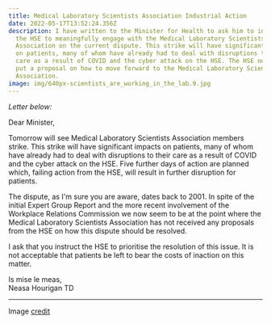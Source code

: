 ```yaml
---
title: Medical Laboratory Scientists Association Industrial Action
date: 2022-05-17T13:52:24.356Z
description: I have written to the Minister for Health to ask him to instruct
  the HSE to meaningfully engage with the Medical Laboratory Scientists
  Association on the current dispute. This strike will have significant impacts
  on patients, many of whom have already had to deal with disruptions to their
  care as a result of COVID and the cyber attack on the HSE. The HSE needs to
  put a proposal on how to move forward to the Medical Laboratory Scientists
  Association.
image: img/640px-scientists_are_working_in_the_lab.9.jpg
---
```

*Letter below:*

Dear Minister,

Tomorrow will see Medical Laboratory Scientists Association members strike. This strike will have significant impacts on patients, many of whom have already had to deal with disruptions to their care as a result of COVID and the cyber attack on the HSE. Five further days of action are planned which, failing action from the HSE, will result in further disruption for patients.

The dispute, as I'm sure you are aware, dates back to 2001. In spite of the initial Expert Group Report and the more recent involvement of the Workplace Relations Commission we now seem to be at the point where the Medical Laboratory Scientists Association has not received any proposals from the HSE on how this dispute should be resolved.

I ask that you instruct the HSE to prioritise the resolution of this issue. It is not acceptable that patients be left to bear the costs of inaction on this matter.

Is mise le meas,\
Neasa Hourigan TD

<hr>

Image [credit](https://commons.wikimedia.org/wiki/File:Scientists_are_working_in_the_lab.9.jpg)